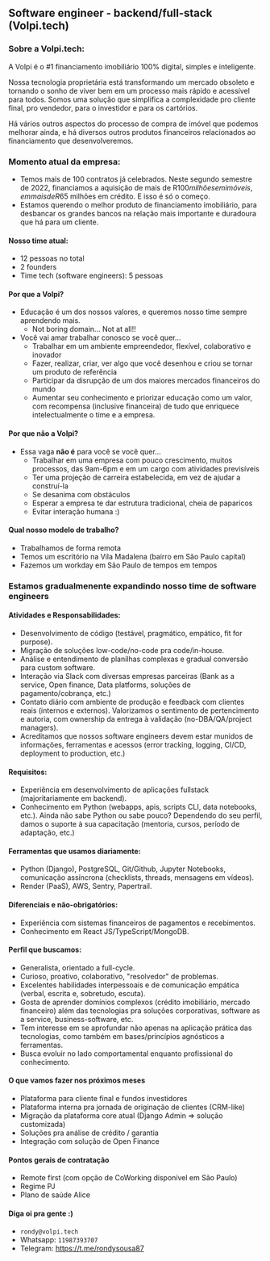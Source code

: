 ## Software engineer - backend/full-stack (Volpi.tech)

### Sobre a Volpi.tech:
A Volpi é o #1 financiamento imobiliário 100% digital, simples e inteligente.

Nossa tecnologia proprietária está transformando um mercado obsoleto e tornando o sonho de viver bem em um processo mais rápido e acessível para todos. Somos uma solução que simplifica a complexidade pro cliente final, pro vendedor, para o investidor e para os cartórios.

Há vários outros aspectos do processo de compra de imóvel que podemos melhorar ainda, e há diversos outros produtos financeiros relacionados ao financiamento que desenvolveremos.

### Momento atual da empresa:
- Temos mais de 100 contratos já celebrados. Neste segundo semestre de 2022, financiamos a aquisição de mais de R$100 milhões em imóveis, em mais de R$65 milhões em crédito. E isso é só o começo.
- Estamos querendo o melhor produto de financiamento imobiliário, para desbancar os grandes bancos na relação mais importante e duradoura que há para um cliente.

#### Nosso time atual:
* 12 pessoas no total
* 2 founders
* Time tech (software engineers): 5 pessoas

#### Por que a Volpi?
* Educação é um dos nossos valores, e queremos nosso time sempre aprendendo mais.
  * Not boring domain... Not at all!!
* Você vai amar trabalhar conosco se você quer…
  * Trabalhar em um ambiente empreendedor, flexível, colaborativo e inovador
  * Fazer, realizar, criar, ver algo que você desenhou e criou se tornar um produto de referência
  * Participar da disrupção de um dos maiores mercados financeiros do mundo
  * Aumentar seu conhecimento e priorizar educação como um valor, com recompensa (inclusive financeira) de tudo que enriquece intelectualmente o time e a empresa.

#### Por que não a Volpi?
* Essa vaga **não é** para você se você quer…
  * Trabalhar em uma empresa com pouco crescimento, muitos processos, das 9am-6pm e em um cargo com atividades previsíveis
  * Ter uma projeção de carreira estabelecida, em vez de ajudar a construí-la
  * Se desanima com obstáculos
  * Esperar a empresa te dar estrutura tradicional, cheia de paparicos
  * Evitar interação humana :)

#### Qual nosso modelo de trabalho?
  * Trabalhamos de forma remota
  * Temos um escritório na Vila Madalena (bairro em São Paulo capital)
  * Fazemos um workday em São Paulo de tempos em tempos

### Estamos gradualmenente expandindo nosso time de software engineers
#### Atividades e Responsabilidades:
- Desenvolvimento de código (testável, pragmático, empático, fit for purpose).
- Migração de soluções low-code/no-code pra code/in-house.
- Análise e entendimento de planilhas complexas e gradual conversão para custom software.
- Interação via Slack com diversas empresas parceiras (Bank as a service, Open finance, Data platforms, soluções de pagamento/cobrança, etc.)
- Contato diário com ambiente de produção e feedback com clientes reais (internos e externos). Valorizamos o sentimento de pertencimento e autoria, com ownership da entrega à validação (no-DBA/QA/project managers).
- Acreditamos que nossos software engineers devem estar munidos de informações, ferramentas e acessos (error tracking, logging, CI/CD, deployment to production, etc.)

#### Requisitos:
- Experiência em desenvolvimento de aplicações fullstack (majoritariamente em backend).
- Conhecimento em Python (webapps, apis, scripts CLI, data notebooks, etc.). Ainda não sabe Python ou sabe pouco? Dependendo do seu perfil, damos o suporte à sua capacitação (mentoria, cursos, período de adaptação, etc.)

#### Ferramentas que usamos diariamente:
- Python (Django), PostgreSQL, Git/Github, Jupyter Notebooks, comunicação assíncrona (checklists, threads, mensagens em vídeos).
- Render (PaaS), AWS, Sentry, Papertrail.

#### Diferenciais e não-obrigatórios:
- Experiência com sistemas financeiros de pagamentos e recebimentos.
- Conhecimento em React JS/TypeScript/MongoDB.

#### Perfil que buscamos:
- Generalista, orientado a full-cycle.
- Curioso, proativo, colaborativo, "resolvedor" de problemas.
- Excelentes habilidades interpessoais e de comunicação empática (verbal, escrita e, sobretudo, escuta).
- Gosta de aprender domínios complexos (crédito imobiliário, mercado financeiro) além das tecnologias pra soluções corporativas, software as a service, business-software, etc.
- Tem interesse em se aprofundar não apenas na aplicação prática das tecnologias, como também em bases/princípios agnósticos a ferramentas.
- Busca evoluir no lado comportamental enquanto profissional do conhecimento.

#### O que vamos fazer nos próximos meses
  * Plataforma para cliente final e fundos investidores
  * Plataforma interna pra jornada de originação de clientes (CRM-like)
  * Migração da plataforma core atual (Django Admin => solução customizada)
  * Soluções pra análise de crédito / garantia
  * Integração com solução de Open Finance

#### Pontos gerais de contratação
* Remote first (com opção de CoWorking disponível em São Paulo)
* Regime PJ
* Plano de saúde Alice

#### Diga oi pra gente :)
* `rondy@volpi.tech`
* Whatsapp: `11987393707`
* Telegram: https://t.me/rondysousa87
